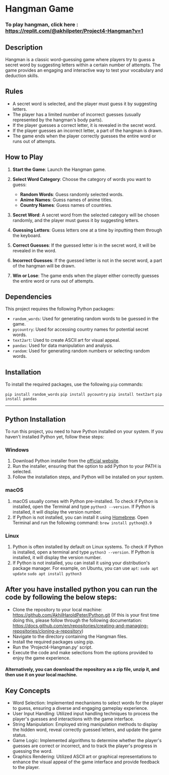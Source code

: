 # Hangman Game

### To play hangman, click here : https://replit.com/@akhilpeter/Project4-Hangman?v=1


## Description

Hangman is a classic word-guessing game where players try to guess a secret word by suggesting letters within a certain number of attempts. The game provides an engaging and interactive way to test your vocabulary and deduction skills.

## Rules

- A secret word is selected, and the player must guess it by suggesting letters.
- The player has a limited number of incorrect guesses (usually represented by the hangman's body parts).
- If the player guesses a correct letter, it is revealed in the secret word.
- If the player guesses an incorrect letter, a part of the hangman is drawn.
- The game ends when the player correctly guesses the entire word or runs out of attempts.

## How to Play

1. **Start the Game**: Launch the Hangman game.

2. **Select Word Category**: Choose the category of words you want to guess:
   - **Random Words**: Guess randomly selected words.
   - **Anime Names**: Guess names of anime titles.
   - **Country Names**: Guess names of countries.

3. **Secret Word**: A secret word from the selected category will be chosen randomly, and the player must guess it by suggesting letters.

4. **Guessing Letters**: Guess letters one at a time by inputting them through the keyboard.

5. **Correct Guesses**: If the guessed letter is in the secret word, it will be revealed in the word.

6. **Incorrect Guesses**: If the guessed letter is not in the secret word, a part of the hangman will be drawn.

7. **Win or Lose**: The game ends when the player either correctly guesses the entire word or runs out of attempts.


## Dependencies

This project requires the following Python packages:

- `random_words`: Used for generating random words to be guessed in the game.
- `pycountry`: Used for accessing country names for potential secret words.
- `text2art`: Used to create ASCII art for visual appeal.
- `pandas`: Used for data manipulation and analysis.
- `random`: Used for generating random numbers or selecting random words.

## Installation

To install the required packages, use the following `pip` commands:

```pip install random_words```
```pip install pycountry```
```pip install text2art```
```pip install pandas```

---

## Python Installation

To run this project, you need to have Python installed on your system. If you haven't installed Python yet, follow these steps:

### Windows

1. Download Python installer from the [official website](https://www.python.org/downloads/).
2. Run the installer, ensuring that the option to add Python to your PATH is selected.
3. Follow the installation steps, and Python will be installed on your system.

### macOS

1. macOS usually comes with Python pre-installed. To check if Python is installed, open the Terminal and type `python3 --version`. If Python is installed, it will display the version number.
2. If Python is not installed, you can install it using [Homebrew](https://brew.sh/). Open Terminal and run the following command:
`brew install python@3.9`

### Linux

1. Python is often installed by default on Linux systems. To check if Python is installed, open a terminal and type `python3 --version`. If Python is installed, it will display the version number.
2. If Python is not installed, you can install it using your distribution's package manager. For example, on Ubuntu, you can use `apt`:
`sudo apt update`
`sudo apt install python3`

## After you have installed python you can run the code by following the below steps:
- Clone the repository to your local machine: https://github.com/AkhilHaroldPeter/Python.git (If this is your first time doing this, please follow through the following documentation: https://docs.github.com/en/repositories/creating-and-managing-repositories/cloning-a-repository)
- Navigate to the directory containing the Hangman files.
- Install the required packages using pip.
- Run the 'Project4-Hangman.py' script.
- Execute the code and make selections from the options provided to enjoy the game experience.
#### Alternatively, you can download the repository as a zip file, unzip it, and then use it on your local machine.

## Key Concepts

- Word Selection: Implemented mechanisms to select words for the player to guess, ensuring a diverse and engaging gameplay experience.
- User Input Handling: Utilized input handling techniques to process the player's guesses and interactions with the game interface.
- String Manipulation: Employed string manipulation methods to display the hidden word, reveal correctly guessed letters, and update the game status.
- Game Logic: Implemented algorithms to determine whether the player's guesses are correct or incorrect, and to track the player's progress in guessing the word.
- Graphics Rendering: Utilized ASCII art or graphical representations to enhance the visual appeal of the game interface and provide feedback to the player.


